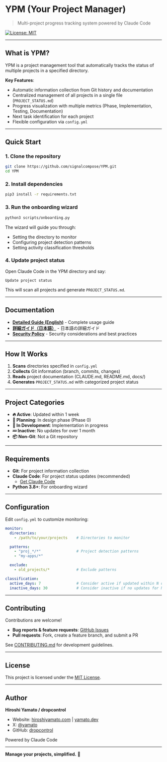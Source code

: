 # YPM (Your Project Manager)

> Multi-project progress tracking system powered by Claude Code

[![License: MIT](https://img.shields.io/badge/License-MIT-blue.svg)](https://opensource.org/licenses/MIT)

---

## What is YPM?

YPM is a project management tool that automatically tracks the status of multiple projects in a specified directory.

**Key Features**:
- Automatic information collection from Git history and documentation
- Centralized management of all projects in a single file (`PROJECT_STATUS.md`)
- Progress visualization with multiple metrics (Phase, Implementation, Testing, Documentation)
- Next task identification for each project
- Flexible configuration via `config.yml`

---

## Quick Start

### 1. Clone the repository

```bash
git clone https://github.com/signalcompose/YPM.git
cd YPM
```

### 2. Install dependencies

```bash
pip3 install -r requirements.txt
```

### 3. Run the onboarding wizard

```bash
python3 scripts/onboarding.py
```

The wizard will guide you through:
- Setting the directory to monitor
- Configuring project detection patterns
- Setting activity classification thresholds

### 4. Update project status

Open Claude Code in the YPM directory and say:

```
Update project status
```

This will scan all projects and generate `PROJECT_STATUS.md`.

---

## Documentation

- **[Detailed Guide (English)](docs/guide-en.md)** - Complete usage guide
- **[詳細ガイド（日本語）](docs/guide-ja.md)** - 日本語の詳細ガイド
- **[Security Policy](SECURITY.md)** - Security considerations and best practices

---

## How It Works

1. **Scans** directories specified in `config.yml`
2. **Collects** Git information (branch, commits, changes)
3. **Reads** project documentation (CLAUDE.md, README.md, docs/)
4. **Generates** `PROJECT_STATUS.md` with categorized project status

---

## Project Categories

- **🔥 Active**: Updated within 1 week
- **🎨 Planning**: In design phase (Phase 0)
- **🚧 In Development**: Implementation in progress
- **💤 Inactive**: No updates for over 1 month
- **📦 Non-Git**: Not a Git repository

---

## Requirements

- **Git**: For project information collection
- **Claude Code**: For project status updates (recommended)
  - [Get Claude Code](https://claude.com/claude-code)
- **Python 3.8+**: For onboarding wizard

---

## Configuration

Edit `config.yml` to customize monitoring:

```yaml
monitor:
  directories:
    - /path/to/your/projects    # Directories to monitor

  patterns:
    - "proj_*/*"                # Project detection patterns
    - "my-apps/*"

  exclude:
    - old_projects/*            # Exclude patterns

classification:
  active_days: 7                # Consider active if updated within N days
  inactive_days: 30             # Consider inactive if no updates for N days
```

---

## Contributing

Contributions are welcome!

- **Bug reports & feature requests**: [GitHub Issues](https://github.com/signalcompose/YPM/issues)
- **Pull requests**: Fork, create a feature branch, and submit a PR

See [CONTRIBUTING.md](CONTRIBUTING.md) for development guidelines.

---

## License

This project is licensed under the [MIT License](LICENSE).

---

## Author

**Hiroshi Yamato / dropcontrol**

- Website: [hiroshiyamato.com](https://hiroshiyamato.com/) | [yamato.dev](https://yamato.dev/)
- X: [@yamato](https://x.com/yamato)
- GitHub: [dropcontrol](https://github.com/dropcontrol)

Powered by Claude Code

---

**Manage your projects, simplified.** 🚀
